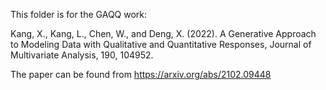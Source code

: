 This folder is for the GAQQ work:

Kang, X., Kang, L., Chen, W., and Deng, X. (2022). A Generative Approach to Modeling Data with Qualitative and Quantitative Responses, Journal of Multivariate Analysis, 190, 104952.

The paper can be found from https://arxiv.org/abs/2102.09448
